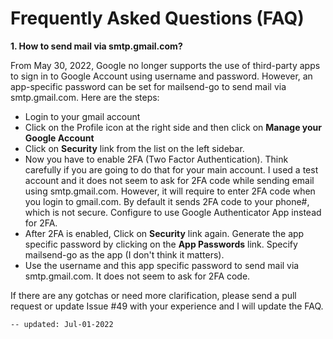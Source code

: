 # Frequently Asked Questions (FAQ)

**1. How to send mail via smtp.gmail.com?**

From May 30, 2022, Google no longer supports the use of third-party apps to sign in to Google Account using username and password. However, an app-specific password can be set for mailsend-go to send mail via smtp.gmail.com. Here are the steps:

- Login to your gmail account
- Click on the Profile icon at the right side and then click on **Manage your Google Account**
- Click on **Security** link from the list on the left sidebar.
- Now you have to enable 2FA (Two Factor Authentication). Think carefully if you are going to do that for your main account. I used a test account and it does not seem to ask for 2FA code while sending email using smtp.gmail.com. However, it will require to enter 2FA code when you login to gmail.com. By default it sends 2FA code to your phone#, which is not secure. Configure to use Google Authenticator App instead for 2FA.
- After 2FA is enabled, Click on **Security** link again. Generate the app specific password by clicking on the **App Passwords** link. Specify mailsend-go as the app (I don't think it matters).
- Use the username and this app specific password to send mail via smtp.gmail.com. It does not seem to ask for 2FA code.

If there are any gotchas or need more clarification, please send a pull request or update Issue #49 with your experience and I will update the FAQ.

```
-- updated: Jul-01-2022
```
